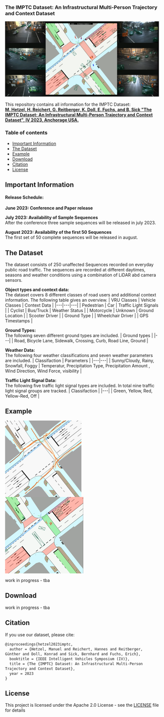 ### The IMPTC Dataset: An Infrastructural Multi-Person Trajectory and Context Dataset

!["Screenshot of track visualization"](images/header.png "Screenshot of track visualization")

This repository contains all information for the IMPTC Dataset:\
[**M. Hetzel, H. Reichert, G. Reitberger, K. Doll, E. Fuchs, and B. Sick "The IMPTC Dataset: An Infrastructural Multi-Person Trajectory and Context Dataset", IV 2023, Anchorage USA.**](https://arxiv.org/)


### Table of contents
* [Important Information](#information)
* [The Dataset](#dataset)
* [Example](#example)
* [Download](#download)
* [Citation](#citation)
* [License](#license)

<a name="information"></a>
## Important Information

#### Release Schedule:
**June 2023: Conference and Paper release**

**July 2023: Availability of Sample Sequences**\
After the conference three sample sequences will be released in july 2023. 

**August 2023: Availability of the first 50 Sequences**\
The first set of 50 complete sequences will be released in august.


<a name="dataset"></a>
## The Dataset
The dataset consists of 250 unaffected Sequences recorded on everyday public road traffic. The sequences are recorded at different daytimes, seasons and weather conditions using a combination of LiDAR abd camera sensors.


**Object types and context data:**\
The dataset covers 8 different classes of road users and additional context information. The following table gives an overview.
| VRU Classes | Vehicle Classes | Context Data |
|---|---|---|
| Pedestrian | Car | Traffic Light Signals |
| Cyclist | Bus/Truck | Weather Status |
| Motorcycle | Unknown | Ground Location |
| Scooter Driver |  | Ground Type |
| Wheelchair Driver |  | GPS Timestamps |

**Ground Types:**\
The following seven different ground types are included.
| Ground types |
|---|
| Road, Bicycle Lane, Sidewalk, Crossing, Curb, Road Line, Ground |

**Weather Data:**\
The following four weather classifications and seven weather parameters are included.
| Classifaction | Parameters |
|---|---|
| Sunny/Cloudy, Rainy, Snowfall, Foggy | Temperatur, Precipitation Type, Precipitation Amount , Wind Direction, Wind Force, visibility |

**Traffic Light Signal Data:**\
The following five traffic light signal types are included. In total nine traffic light signal groups are tracked.
| Classifaction |
|---|
| Green, Yellow, Red, Yellow-Red, Off | 


<a name="example"></a>
## Example

<p align="left">
<img src="images/sample_1_top_view_map.jpg" alt="Example Sequence" align="left" width="250"/>
<img src="images/sample_1.png" alt="Example Sequence" align="middle" width="256"/>
</p>

work in progress - tba


<a name="download"></a>
## Download
work in progress - tba


<a name="citation"></a>
## Citation
If you use our dataset, please cite:
```
@inproceedings{hetzel2023imptc,
  author = {Hetzel, Manuel and Reichert, Hannes and Reitberger, Günther and Doll, Konrad and Sick, Bernhard and Fuchs, Erich},
  booktitle = {IEEE Intelligent Vehicles Symposium (IV)},
  title = {The {IMPTC} Dataset: An Infrastructural Multi-Person Trajectory and Context Dataset},
  year = 2023
}
```


<a name="license"></a>
## License
This project is licensed under the Apache 2.0 License - see the [LICENSE](LICENSE) file for details